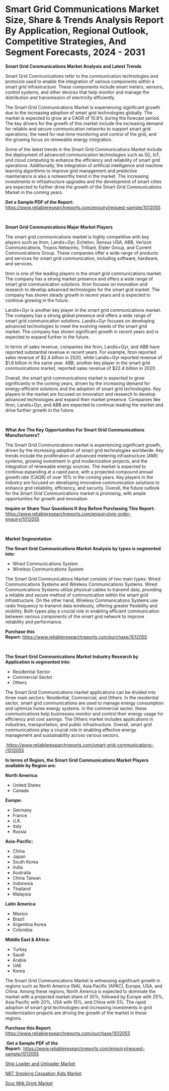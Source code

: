 <p><h1>Smart Grid Communications Market Size, Share & Trends Analysis Report By Application, Regional Outlook, Competitive Strategies, And Segment Forecasts, 2024 - 2031</h1></p><p><strong>Smart Grid Communications Market Analysis and Latest Trends</strong></p>
<p><p>Smart Grid Communications refer to the communication technologies and protocols used to enable the integration of various components within a smart grid infrastructure. These components include smart meters, sensors, control systems, and other devices that help monitor and manage the distribution and transmission of electricity efficiently.</p><p>The Smart Grid Communications Market is experiencing significant growth due to the increasing adoption of smart grid technologies globally. The market is expected to grow at a CAGR of 10.8% during the forecast period. The key drivers for the growth of this market include the increasing demand for reliable and secure communication networks to support smart grid operations, the need for real-time monitoring and control of the grid, and the growing focus on renewable energy integration.</p><p>Some of the latest trends in the Smart Grid Communications Market include the deployment of advanced communication technologies such as 5G, IoT, and cloud computing to enhance the efficiency and reliability of smart grid operations. Additionally, the integration of artificial intelligence and machine learning algorithms to improve grid management and predictive maintenance is also a noteworthy trend in the market. The increasing investments in infrastructure upgrades and the development of smart cities are expected to further drive the growth of the Smart Grid Communications Market in the coming years.</p></p>
<p><strong>Get a Sample PDF of the Report:&nbsp;</strong> <a href="https://www.reliableresearchreports.com/enquiry/request-sample/1012055">https://www.reliableresearchreports.com/enquiry/request-sample/1012055</a></p>
<p>&nbsp;</p>
<p><strong>Smart Grid Communications Major Market Players</strong></p>
<p><p>The smart grid communications market is highly competitive with key players such as Itron, Landis+Gyr, Echelon, Sensus USA, ABB, Verizon Communications, Tropos Networks, Trilliant, Elster Group, and Current Communications Group. These companies offer a wide range of products and services for smart grid communication, including software, hardware, and services.</p><p>Itron is one of the leading players in the smart grid communications market. The company has a strong market presence and offers a wide range of smart grid communication solutions. Itron focuses on innovation and research to develop advanced technologies for the smart grid market. The company has shown steady growth in recent years and is expected to continue growing in the future.</p><p>Landis+Gyr is another key player in the smart grid communications market. The company has a strong global presence and offers a wide range of smart grid communication solutions. Landis+Gyr focuses on developing advanced technologies to meet the evolving needs of the smart grid market. The company has shown significant growth in recent years and is expected to expand further in the future.</p><p>In terms of sales revenue, companies like Itron, Landis+Gyr, and ABB have reported substantial revenue in recent years. For example, Itron reported sales revenue of $2.4 billion in 2020, while Landis+Gyr reported revenue of $1.8 billion in the same year. ABB, another key player in the smart grid communications market, reported sales revenue of $22.4 billion in 2020.</p><p>Overall, the smart grid communications market is expected to grow significantly in the coming years, driven by the increasing demand for energy-efficient solutions and the adoption of smart grid technologies. Key players in the market are focused on innovation and research to develop advanced technologies and expand their market presence. Companies like Itron, Landis+Gyr, and ABB are expected to continue leading the market and drive further growth in the future.</p></p>
<p>&nbsp;</p>
<p><strong>What Are The Key Opportunities For Smart Grid Communications Manufacturers?</strong></p>
<p><p>The Smart Grid Communications market is experiencing significant growth, driven by the increasing adoption of smart grid technologies worldwide. Key trends include the proliferation of advanced metering infrastructure (AMI) systems, growing investment in grid modernization projects, and the integration of renewable energy sources. The market is expected to continue expanding at a rapid pace, with a projected compound annual growth rate (CAGR) of over 10% in the coming years. Key players in the industry are focused on developing innovative communication solutions to enhance grid reliability, efficiency, and security. Overall, the future outlook for the Smart Grid Communications market is promising, with ample opportunities for growth and innovation.</p></p>
<p><strong>Inquire or Share Your Questions If Any Before Purchasing This Report:</strong> <a href="https://www.reliableresearchreports.com/enquiry/pre-order-enquiry/1012055">https://www.reliableresearchreports.com/enquiry/pre-order-enquiry/1012055</a></p>
<p>&nbsp;</p>
<p><strong>Market Segmentation</strong></p>
<p><strong>The Smart Grid Communications Market Analysis by types is segmented into:</strong></p>
<p><ul><li>Wired Communications System</li><li>Wireless Communications System</li></ul></p>
<p><p>The Smart Grid Communications Market consists of two main types: Wired Communications Systems and Wireless Communications Systems. Wired Communications Systems utilize physical cables to transmit data, providing a reliable and secure method of communication within the smart grid infrastructure. On the other hand, Wireless Communications Systems use radio frequency to transmit data wirelessly, offering greater flexibility and mobility. Both types play a crucial role in enabling efficient communication between various components of the smart grid network to improve reliability and performance.</p></p>
<p><strong>Purchase this Report:&nbsp;</strong><a href="https://www.reliableresearchreports.com/purchase/1012055">https://www.reliableresearchreports.com/purchase/1012055</a></p>
<p>&nbsp;</p>
<p><strong>The Smart Grid Communications Market Industry Research by Application is segmented into:</strong></p>
<p><ul><li>Residential Sector</li><li>Commercial Sector</li><li>Others</li></ul></p>
<p><p>The Smart Grid Communications market applications can be divided into three main sectors: Residential, Commercial, and Others. In the residential sector, smart grid communications are used to manage energy consumption and optimize home energy systems. In the commercial sector, these communications help businesses monitor and control their energy usage for efficiency and cost savings. The Others market includes applications in industries, transportation, and public infrastructure. Overall, smart grid communications play a crucial role in enabling effective energy management and sustainability across various sectors.</p></p>
<p><a href="https://www.reliableresearchreports.com/smart-grid-communications-r1012055">&nbsp;https://www.reliableresearchreports.com/smart-grid-communications-r1012055</a></p>
<p><strong>In terms of Region, the Smart Grid Communications Market Players available by Region are:</strong></p>
<p>
    <p> <strong> North America: </strong>
        <ul>
            <li>United States</li>
            <li>Canada</li>
        </ul>
        </p> 
    <p> <strong> Europe: </strong>
        <ul>
            <li>Germany</li>
            <li>France</li>
            <li>U.K.</li>
            <li>Italy</li>
            <li>Russia</li>
        </ul>
        </p> 
    <p> <strong> Asia-Pacific: </strong>
        <ul>
            <li>China</li>
            <li>Japan</li>
            <li>South Korea</li>
            <li>India</li>
            <li>Australia</li>
            <li>China Taiwan</li>
            <li>Indonesia</li>
            <li>Thailand</li>
            <li>Malaysia</li>
        </ul>
        </p> 
    <p> <strong> Latin America: </strong>
        <ul>
            <li>Mexico</li>
            <li>Brazil</li>
            <li>Argentina Korea</li>
            <li>Colombia</li>
        </ul>
        </p> 
    <p> <strong> Middle East & Africa: </strong>
        <ul>
            <li>Turkey</li>
            <li>Saudi</li>
            <li>Arabia</li>
            <li>UAE</li>
            <li>Korea</li>
        </ul>
    </p>
    </p>
<p><p>The Smart Grid Communications Market is witnessing significant growth in regions such as North America (NA), Asia Pacific (APAC), Europe, USA, and China. Among these regions, North America is expected to dominate the market with a projected market share of 35%, followed by Europe with 25%, Asia Pacific with 20%, USA with 15%, and China with 5%. The rapid adoption of smart grid technologies and increasing investments in grid modernization projects are driving the growth of the market in these regions.</p></p>
<p><strong>Purchase this Report: </strong><a href="https://www.reliableresearchreports.com/purchase/1012055">https://www.reliableresearchreports.com/purchase/1012055</a></p>
<p>&nbsp;<strong>Get a Sample PDF of the Report:&nbsp;&nbsp;</strong><a href="https://www.reliableresearchreports.com/enquiry/request-sample/1012055">https://www.reliableresearchreports.com/enquiry/request-sample/1012055</a></p>
<p><strong></strong></p>
<p><p><a href="https://www.linkedin.com/pulse/ship-loader-unloader-market-size-reveals-best-marketing-ifjve">Ship Loader and Unloader Market</a></p><p><a href="https://www.linkedin.com/pulse/nrt-smoking-cessation-aids-market-furnishes-information-share-dkuyf">NRT Smoking Cessation Aids Market</a></p><p><a href="https://www.linkedin.com/pulse/sour-milk-drink-market-analysis-sze-forecasted-period-from-2024-prm2c?trackingId=R1zK5OijVpa8PVrIwQmgFQ%3D%3D">Sour Milk Drink Market</a></p></p>